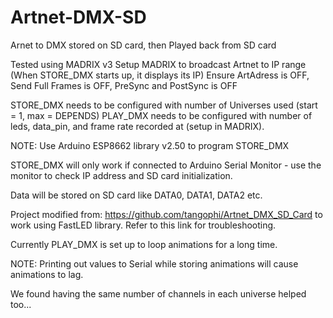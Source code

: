 # Artnet-DMX-SD
Arnet to DMX stored on SD card, then Played back from SD card

Tested using MADRIX v3
Setup MADRIX to broadcast Artnet to IP range (When STORE_DMX starts up, it displays its IP)
Ensure ArtAdress is OFF, Send Full Frames is OFF, PreSync and PostSync is OFF

STORE_DMX needs to be configured with number of Universes used (start = 1, max = DEPENDS)
PLAY_DMX needs to be configured with number of leds, data_pin, and frame rate recorded at (setup in MADRIX).

NOTE: Use Arduino ESP8662 library v2.50 to program STORE_DMX

STORE_DMX will only work if connected to Arduino Serial Monitor - use the monitor to check IP address and SD card initialization.

Data will be stored on SD card like DATA0, DATA1, DATA2 etc.

Project modified from: https://github.com/tangophi/Artnet_DMX_SD_Card to work using FastLED library. Refer to this link for troubleshooting.

Currently PLAY_DMX is set up to loop animations for a long time.

NOTE: Printing out values to Serial while storing animations will cause animations to lag.

We found having the same number of channels in each universe helped too...
